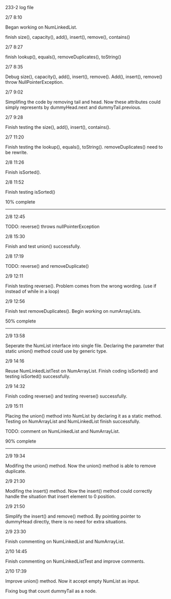 233-2 log file

2/7 8:10

Began working on NumLinkedList.

finish size(), capacity(), add(), insert(), remove(), contains()

2/7 8:27

finish lookup(), equals(), removeDuplicates(), toString()

2/7 8:35

Debug size(), capacity(), add(), insert(), remove(). Add(), insert(), remove() throw NullPointerException. 

2/7 9:02

Simplifing the code by removing tail and head. Now these attributes could simply represents by dummyHead.next and dummyTail.previous. 

2/7 9:28

Finish testing the size(), add(), insert(), contains(). 

2/7 11:20

Finish testing the lookup(), equals(), toString(). removeDuplicates() need to be rewrite. 

2/8 11:26

Finish isSorted(). 

2/8 11:52

Finish testing isSorted()

10% complete

<hr></hr>

2/8 12:45

TODO: reverse() throws nullPointerException

2/8 15:30 

Finish and test union() successfully. 

2/8 17:19

TODO: reverse() and removeDuplicate()

2/9 12:11 

Finish testing reverse(). Problem comes from the wrong wording. (use if instead of while in a loop)

2/9 12:56

Finish test removeDuplicates(). Begin working on numArrayLists.

50% complete

<hr></hr>

2/9 13:58

Seperate the NumList interface into single file. Declaring the parameter that static union() method could use by generic type. 

2/9 14:16

Reuse NumLinkedListTest on NumArrayList. Finish coding isSorted() and testing isSorted() successfully. 

2/9 14:32

Finish coding reverse() and testing reverse() successfully. 

2/9 15:11

Placing the union() method into NumList by declaring it as a static method. Testing on NumArrayList and NumLinkedList finish successfully.

TODO: comment on NumLinkedList and NumArrayList.

90% complete

<hr></hr>

2/9 19:34

Modifing the union() method. Now the union() method is able to remove duplicate.

2/9 21:30 

Modifing the insert() method. Now the insert() method could correctly handle the situation that insert element to 0 position. 

2/9 21:50

Simplify the insert() and remove() method. By pointing pointer to dummyHead directly, there is no need for extra situations. 

2/9 23:30

Finish commenting on NumLinkedList and NumArrayList.

2/10 14:45

Finish commenting on NumLinkedListTest and improve comments. 

2/10 17:39

Improve union() method. Now it accept  empty NumList as input. 

Fixing bug that count dummyTail as a node. 

